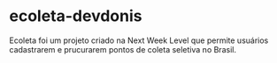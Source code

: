 # ecoleta-devdonis
 Ecoleta foi um projeto criado na Next Week Level que permite usuários cadastrarem e prucurarem pontos de coleta seletiva no Brasil.
